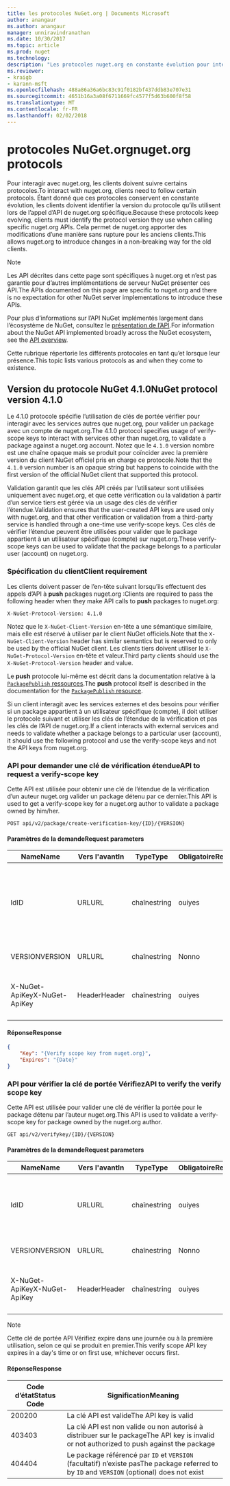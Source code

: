 ```yaml
---
title: les protocoles NuGet.org | Documents Microsoft
author: anangaur
ms.author: anangaur
manager: unniravindranathan
ms.date: 10/30/2017
ms.topic: article
ms.prod: nuget
ms.technology: 
description: "Les protocoles nuget.org en constante évolution pour interagir avec les clients NuGet."
ms.reviewer:
- kraigb
- karann-msft
ms.openlocfilehash: 488a86a36a6bc83c91f0182bf437ddb83e707e31
ms.sourcegitcommit: 4651b16a3a08f6711669fc4577f5d63b600f8f58
ms.translationtype: MT
ms.contentlocale: fr-FR
ms.lasthandoff: 02/02/2018
---
```

# <a name="nugetorg-protocols"></a><span data-ttu-id="fee6a-103">protocoles NuGet.org</span><span class="sxs-lookup"><span data-stu-id="fee6a-103">nuget.org protocols</span></span>

<span data-ttu-id="fee6a-104">Pour interagir avec nuget.org, les clients doivent suivre certains protocoles.</span><span class="sxs-lookup"><span data-stu-id="fee6a-104">To interact with nuget.org, clients need to follow certain protocols.</span></span> <span data-ttu-id="fee6a-105">Étant donné que ces protocoles conservent en constante évolution, les clients doivent identifier la version du protocole qu’ils utilisent lors de l’appel d’API de nuget.org spécifique.</span><span class="sxs-lookup"><span data-stu-id="fee6a-105">Because these protocols keep evolving, clients must identify the protocol version they use when calling specific nuget.org APIs.</span></span> <span data-ttu-id="fee6a-106">Cela permet de nuget.org apporter des modifications d’une manière sans rupture pour les anciens clients.</span><span class="sxs-lookup"><span data-stu-id="fee6a-106">This allows nuget.org to introduce changes in a non-breaking way for the old clients.</span></span>

> [!Note]
> <span data-ttu-id="fee6a-107">Les API décrites dans cette page sont spécifiques à nuget.org et n’est pas garantie pour d’autres implémentations de serveur NuGet présenter ces API.</span><span class="sxs-lookup"><span data-stu-id="fee6a-107">The APIs documented on this page are specific to nuget.org and there is no expectation for other NuGet server implementations to introduce these APIs.</span></span> 

<span data-ttu-id="fee6a-108">Pour plus d’informations sur l’API NuGet implémentés largement dans l’écosystème de NuGet, consultez le [présentation de l’API](overview.md).</span><span class="sxs-lookup"><span data-stu-id="fee6a-108">For information about the NuGet API implemented broadly across the NuGet ecosystem, see the [API overview](overview.md).</span></span>

<span data-ttu-id="fee6a-109">Cette rubrique répertorie les différents protocoles en tant qu’et lorsque leur présence.</span><span class="sxs-lookup"><span data-stu-id="fee6a-109">This topic lists various protocols as and when they come to existence.</span></span>

## <a name="nuget-protocol-version-410"></a><span data-ttu-id="fee6a-110">Version du protocole NuGet 4.1.0</span><span class="sxs-lookup"><span data-stu-id="fee6a-110">NuGet protocol version 4.1.0</span></span>

<span data-ttu-id="fee6a-111">Le 4.1.0 protocole spécifie l’utilisation de clés de portée vérifier pour interagir avec les services autres que nuget.org, pour valider un package avec un compte de nuget.org.</span><span class="sxs-lookup"><span data-stu-id="fee6a-111">The 4.1.0 protocol specifies usage of verify-scope keys to interact with services other than nuget.org, to validate a package against a nuget.org account.</span></span> <span data-ttu-id="fee6a-112">Notez que le `4.1.0` version nombre est une chaîne opaque mais se produit pour coïncider avec la première version du client NuGet officiel pris en charge ce protocole.</span><span class="sxs-lookup"><span data-stu-id="fee6a-112">Note that the `4.1.0` version number is an opaque string but happens to coincide with the first version of the official NuGet client that supported this protocol.</span></span>

<span data-ttu-id="fee6a-113">Validation garantit que les clés API créés par l’utilisateur sont utilisées uniquement avec nuget.org, et que cette vérification ou la validation à partir d’un service tiers est gérée via un usage des clés de vérifier l’étendue.</span><span class="sxs-lookup"><span data-stu-id="fee6a-113">Validation ensures that the user-created API keys are used only with nuget.org, and that other verification or validation from a third-party service is handled through a one-time use verify-scope keys.</span></span> <span data-ttu-id="fee6a-114">Ces clés de vérifier l’étendue peuvent être utilisées pour valider que le package appartient à un utilisateur spécifique (compte) sur nuget.org.</span><span class="sxs-lookup"><span data-stu-id="fee6a-114">These verify-scope keys can be used to validate that the package belongs to a particular user (account) on nuget.org.</span></span>

### <a name="client-requirement"></a><span data-ttu-id="fee6a-115">Spécification du client</span><span class="sxs-lookup"><span data-stu-id="fee6a-115">Client requirement</span></span>

<span data-ttu-id="fee6a-116">Les clients doivent passer de l’en-tête suivant lorsqu’ils effectuent des appels d’API à **push** packages nuget.org :</span><span class="sxs-lookup"><span data-stu-id="fee6a-116">Clients are required to pass the following header when they make API calls to **push** packages to nuget.org:</span></span>

    X-NuGet-Protocol-Version: 4.1.0

<span data-ttu-id="fee6a-117">Notez que le `X-NuGet-Client-Version` en-tête a une sémantique similaire, mais elle est réservé à utiliser par le client NuGet officiels.</span><span class="sxs-lookup"><span data-stu-id="fee6a-117">Note that the `X-NuGet-Client-Version` header has similar semantics but is reserved to only be used by the official NuGet client.</span></span> <span data-ttu-id="fee6a-118">Les clients tiers doivent utiliser le `X-NuGet-Protocol-Version` en-tête et valeur.</span><span class="sxs-lookup"><span data-stu-id="fee6a-118">Third party clients should use the `X-NuGet-Protocol-Version` header and value.</span></span>

<span data-ttu-id="fee6a-119">Le **push** protocole lui-même est décrit dans la documentation relative à la [ `PackagePublish` ressources](package-publish-resource.md).</span><span class="sxs-lookup"><span data-stu-id="fee6a-119">The **push** protocol itself is described in the documentation for the [`PackagePublish` resource](package-publish-resource.md).</span></span>

<span data-ttu-id="fee6a-120">Si un client interagit avec les services externes et des besoins pour vérifier si un package appartient à un utilisateur spécifique (compte), il doit utiliser le protocole suivant et utiliser les clés de l’étendue de la vérification et pas les clés de l’API de nuget.org.</span><span class="sxs-lookup"><span data-stu-id="fee6a-120">If a client interacts with external services and needs to validate whether a package belongs to a particular user (account), it should use the following protocol and use the verify-scope keys and not the API keys from nuget.org.</span></span>

### <a name="api-to-request-a-verify-scope-key"></a><span data-ttu-id="fee6a-121">API pour demander une clé de vérification étendue</span><span class="sxs-lookup"><span data-stu-id="fee6a-121">API to request a verify-scope key</span></span>

<span data-ttu-id="fee6a-122">Cette API est utilisée pour obtenir une clé de l’étendue de la vérification d’un auteur nuget.org valider un package détenu par ce dernier.</span><span class="sxs-lookup"><span data-stu-id="fee6a-122">This API is used to get a verify-scope key for a nuget.org author to validate a package owned by him/her.</span></span>

    POST api/v2/package/create-verification-key/{ID}/{VERSION}

#### <a name="request-parameters"></a><span data-ttu-id="fee6a-123">Paramètres de la demande</span><span class="sxs-lookup"><span data-stu-id="fee6a-123">Request parameters</span></span>

<span data-ttu-id="fee6a-124">Name</span><span class="sxs-lookup"><span data-stu-id="fee6a-124">Name</span></span>           | <span data-ttu-id="fee6a-125">Vers l'avant</span><span class="sxs-lookup"><span data-stu-id="fee6a-125">In</span></span>     | <span data-ttu-id="fee6a-126">Type</span><span class="sxs-lookup"><span data-stu-id="fee6a-126">Type</span></span>   | <span data-ttu-id="fee6a-127">Obligatoire</span><span class="sxs-lookup"><span data-stu-id="fee6a-127">Required</span></span> | <span data-ttu-id="fee6a-128">Notes</span><span class="sxs-lookup"><span data-stu-id="fee6a-128">Notes</span></span>
-------------- | ------ | ------ | -------- | -----
<span data-ttu-id="fee6a-129">Id</span><span class="sxs-lookup"><span data-stu-id="fee6a-129">ID</span></span>             | <span data-ttu-id="fee6a-130">URL</span><span class="sxs-lookup"><span data-stu-id="fee6a-130">URL</span></span>    | <span data-ttu-id="fee6a-131">chaîne</span><span class="sxs-lookup"><span data-stu-id="fee6a-131">string</span></span> | <span data-ttu-id="fee6a-132">oui</span><span class="sxs-lookup"><span data-stu-id="fee6a-132">yes</span></span>      | <span data-ttu-id="fee6a-133">L’identidier de package pour lequel la clé de portée Vérifiez est demandée</span><span class="sxs-lookup"><span data-stu-id="fee6a-133">The package identidier for which the verify scope key is requested</span></span>
<span data-ttu-id="fee6a-134">VERSION</span><span class="sxs-lookup"><span data-stu-id="fee6a-134">VERSION</span></span>        | <span data-ttu-id="fee6a-135">URL</span><span class="sxs-lookup"><span data-stu-id="fee6a-135">URL</span></span>    | <span data-ttu-id="fee6a-136">chaîne</span><span class="sxs-lookup"><span data-stu-id="fee6a-136">string</span></span> | <span data-ttu-id="fee6a-137">Non</span><span class="sxs-lookup"><span data-stu-id="fee6a-137">no</span></span>       | <span data-ttu-id="fee6a-138">La version du package</span><span class="sxs-lookup"><span data-stu-id="fee6a-138">The package version</span></span>
<span data-ttu-id="fee6a-139">X-NuGet-ApiKey</span><span class="sxs-lookup"><span data-stu-id="fee6a-139">X-NuGet-ApiKey</span></span> | <span data-ttu-id="fee6a-140">Header</span><span class="sxs-lookup"><span data-stu-id="fee6a-140">Header</span></span> | <span data-ttu-id="fee6a-141">chaîne</span><span class="sxs-lookup"><span data-stu-id="fee6a-141">string</span></span> | <span data-ttu-id="fee6a-142">oui</span><span class="sxs-lookup"><span data-stu-id="fee6a-142">yes</span></span>      | <span data-ttu-id="fee6a-143">Par exemple, `X-NuGet-ApiKey: {USER_API_KEY}`.</span><span class="sxs-lookup"><span data-stu-id="fee6a-143">For example, `X-NuGet-ApiKey: {USER_API_KEY}`</span></span>

#### <a name="response"></a><span data-ttu-id="fee6a-144">Réponse</span><span class="sxs-lookup"><span data-stu-id="fee6a-144">Response</span></span>

```json
{
    "Key": "{Verify scope key from nuget.org}",
    "Expires": "{Date}"
}
```

### <a name="api-to-verify-the-verify-scope-key"></a><span data-ttu-id="fee6a-145">API pour vérifier la clé de portée Vérifiez</span><span class="sxs-lookup"><span data-stu-id="fee6a-145">API to verify the verify scope key</span></span>

<span data-ttu-id="fee6a-146">Cette API est utilisée pour valider une clé de vérifier la portée pour le package détenu par l’auteur nuget.org.</span><span class="sxs-lookup"><span data-stu-id="fee6a-146">This API is used to validate a verify-scope key for package owned by the nuget.org author.</span></span>

    GET api/v2/verifykey/{ID}/{VERSION}

#### <a name="request-parameters"></a><span data-ttu-id="fee6a-147">Paramètres de la demande</span><span class="sxs-lookup"><span data-stu-id="fee6a-147">Request parameters</span></span>

<span data-ttu-id="fee6a-148">Name</span><span class="sxs-lookup"><span data-stu-id="fee6a-148">Name</span></span>           | <span data-ttu-id="fee6a-149">Vers l'avant</span><span class="sxs-lookup"><span data-stu-id="fee6a-149">In</span></span>     | <span data-ttu-id="fee6a-150">Type</span><span class="sxs-lookup"><span data-stu-id="fee6a-150">Type</span></span>   | <span data-ttu-id="fee6a-151">Obligatoire</span><span class="sxs-lookup"><span data-stu-id="fee6a-151">Required</span></span> | <span data-ttu-id="fee6a-152">Notes</span><span class="sxs-lookup"><span data-stu-id="fee6a-152">Notes</span></span>
-------------  | ------ | ------ | -------- | -----
<span data-ttu-id="fee6a-153">Id</span><span class="sxs-lookup"><span data-stu-id="fee6a-153">ID</span></span>             | <span data-ttu-id="fee6a-154">URL</span><span class="sxs-lookup"><span data-stu-id="fee6a-154">URL</span></span>    | <span data-ttu-id="fee6a-155">chaîne</span><span class="sxs-lookup"><span data-stu-id="fee6a-155">string</span></span> | <span data-ttu-id="fee6a-156">oui</span><span class="sxs-lookup"><span data-stu-id="fee6a-156">yes</span></span>      | <span data-ttu-id="fee6a-157">L’identificateur de package pour lequel la clé de portée Vérifiez est demandée</span><span class="sxs-lookup"><span data-stu-id="fee6a-157">The package identifier for which the verify scope key is requested</span></span>
<span data-ttu-id="fee6a-158">VERSION</span><span class="sxs-lookup"><span data-stu-id="fee6a-158">VERSION</span></span>        | <span data-ttu-id="fee6a-159">URL</span><span class="sxs-lookup"><span data-stu-id="fee6a-159">URL</span></span>    | <span data-ttu-id="fee6a-160">chaîne</span><span class="sxs-lookup"><span data-stu-id="fee6a-160">string</span></span> | <span data-ttu-id="fee6a-161">Non</span><span class="sxs-lookup"><span data-stu-id="fee6a-161">no</span></span>       | <span data-ttu-id="fee6a-162">La version du package</span><span class="sxs-lookup"><span data-stu-id="fee6a-162">The package version</span></span>
<span data-ttu-id="fee6a-163">X-NuGet-ApiKey</span><span class="sxs-lookup"><span data-stu-id="fee6a-163">X-NuGet-ApiKey</span></span> | <span data-ttu-id="fee6a-164">Header</span><span class="sxs-lookup"><span data-stu-id="fee6a-164">Header</span></span> | <span data-ttu-id="fee6a-165">chaîne</span><span class="sxs-lookup"><span data-stu-id="fee6a-165">string</span></span> | <span data-ttu-id="fee6a-166">oui</span><span class="sxs-lookup"><span data-stu-id="fee6a-166">yes</span></span>      | <span data-ttu-id="fee6a-167">Par exemple, `X-NuGet-ApiKey: {VERIFY_SCOPE_KEY}`.</span><span class="sxs-lookup"><span data-stu-id="fee6a-167">For example, `X-NuGet-ApiKey: {VERIFY_SCOPE_KEY}`</span></span>

> [!Note]
> <span data-ttu-id="fee6a-168">Cette clé de portée API Vérifiez expire dans une journée ou à la première utilisation, selon ce qui se produit en premier.</span><span class="sxs-lookup"><span data-stu-id="fee6a-168">This verify scope API key expires in a day's time or on first use, whichever occurs first.</span></span>

#### <a name="response"></a><span data-ttu-id="fee6a-169">Réponse</span><span class="sxs-lookup"><span data-stu-id="fee6a-169">Response</span></span>

<span data-ttu-id="fee6a-170">Code d’état</span><span class="sxs-lookup"><span data-stu-id="fee6a-170">Status Code</span></span> | <span data-ttu-id="fee6a-171">Signification</span><span class="sxs-lookup"><span data-stu-id="fee6a-171">Meaning</span></span>
----------- | -------
<span data-ttu-id="fee6a-172">200</span><span class="sxs-lookup"><span data-stu-id="fee6a-172">200</span></span>         | <span data-ttu-id="fee6a-173">La clé API est valide</span><span class="sxs-lookup"><span data-stu-id="fee6a-173">The API key is valid</span></span>
<span data-ttu-id="fee6a-174">403</span><span class="sxs-lookup"><span data-stu-id="fee6a-174">403</span></span>         | <span data-ttu-id="fee6a-175">La clé API est non valide ou non autorisé à distribuer sur le package</span><span class="sxs-lookup"><span data-stu-id="fee6a-175">The API key is invalid or not authorized to push against the package</span></span>
<span data-ttu-id="fee6a-176">404</span><span class="sxs-lookup"><span data-stu-id="fee6a-176">404</span></span>         | <span data-ttu-id="fee6a-177">Le package référencé par `ID` et `VERSION` (facultatif) n’existe pas</span><span class="sxs-lookup"><span data-stu-id="fee6a-177">The package referred to by `ID` and `VERSION` (optional) does not exist</span></span>
